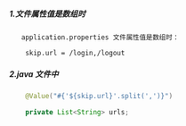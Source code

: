 ##### 1.文件属性值是数组时

```
   application.properties 文件属性值是数组时：

    skip.url = /login,/logout

```

##### 2.java 文件中 

```java
    @Value("#{'${skip.url}'.split(',')}")

    private List<String> urls;

```


